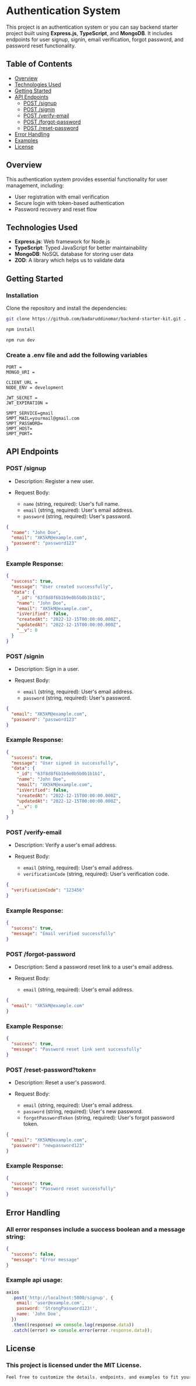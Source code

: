 # Authentication System

This project is an authentication system or you can say backend starter project built using **Express.js**, **TypeScript**, and **MongoDB**. It includes endpoints for user signup, signin, email verification, forgot password, and password reset functionality.

## Table of Contents

- [Overview](#overview)
- [Technologies Used](#technologies-used)
- [Getting Started](#getting-started)
- [API Endpoints](#api-endpoints)
  - [POST /signup](#post-signup)
  - [POST /signin](#post-signin)
  - [POST /verify-email](#get-verify-email)
  - [POST /forgot-password](#post-forgot-password)
  - [POST /reset-password](#post-reset-password)
- [Error Handling](#error-handling)
- [Examples](#examples)
- [License](#license)

## Overview

This authentication system provides essential functionality for user management, including:

- User registration with email verification
- Secure login with token-based authentication
- Password recovery and reset flow

## Technologies Used

- **Express.js**: Web framework for Node.js
- **TypeScript**: Typed JavaScript for better maintainability
- **MongoDB**: NoSQL database for storing user data
- **ZOD**: A library which helps us to validate data

## Getting Started

### Installation

Clone the repository and install the dependencies:

```bash
git clone https://github.com/badaruddinomar/backend-starter-kit.git .

npm install

npm run dev
```

### Create a .env file and add the following variables

```env
PORT =
MONGO_URI =

CLIENT_URL =
NODE_ENV = development

JWT_SECRET =
JWT_EXPIRATION =

SMPT_SERVICE=gmail
SMPT_MAIL=yourmail@gmail.com
SMPT_PASSWORD=
SMPT_HOST=
SMPT_PORT=
```

## API Endpoints

### POST /signup

- Description: Register a new user.
- Request Body:

  - `name` (string, required): User's full name.
  - `email` (string, required): User's email address.
  - `password` (string, required): User's password.

```json
{
  "name": "John Doe",
  "email": "XK5kM@example.com",
  "password": "password123"
}
```

### Example Response:

```json
{
  "success": true,
  "message": "User created successfully",
  "data": {
    "_id": "63f8d8f6b1b9e0b5b0b1b1b1",
    "name": "John Doe",
    "email": "XK5kM@example.com",
    "isVerified": false,
    "createdAt": "2022-12-15T00:00:00.000Z",
    "updatedAt": "2022-12-15T00:00:00.000Z",
    "__v": 0
  }
}
```

### POST /signin

- Description: Sign in a user.
- Request Body:

  - `email` (string, required): User's email address.
  - `password` (string, required): User's password.

```json
{
  "email": "XK5kM@example.com",
  "password": "password123"
}
```

### Example Response:

```json
{
  "success": true,
  "message": "User signed in successfully",
  "data": {
    "_id": "63f8d8f6b1b9e0b5b0b1b1b1",
    "name": "John Doe",
    "email": "XK5kM@example.com",
    "isVerified": false,
    "createdAt": "2022-12-15T00:00:00.000Z",
    "updatedAt": "2022-12-15T00:00:00.000Z",
    "__v": 0
  }
}
```

### POST /verify-email

- Description: Verify a user's email address.
- Request Body:

  - `email` (string, required): User's email address.
  - `verificationCode` (string, required): User's verification code.

```json
{
  "verificationCode": "123456"
}
```

### Example Response:

```json
{
  "success": true,
  "message": "Email verified successfully"
}
```

### POST /forgot-password

- Description: Send a password reset link to a user's email address.
- Request Body:

  - `email` (string, required): User's email address.

```json
{
  "email": "XK5kM@example.com"
}
```

### Example Response:

```json
{
  "success": true,
  "message": "Password reset link sent successfully"
}
```

### POST /reset-password?token=<token>

- Description: Reset a user's password.
- Request Body:

  - `email` (string, required): User's email address.
  - `password` (string, required): User's new password.
  - `forgotPasswordToken` (string, required): User's forgot password token.

```json
{
  "email": "XK5kM@example.com",
  "password": "newpassword123"
}
```

### Example Response:

```json
{
  "success": true,
  "message": "Password reset successfully"
}
```

## Error Handling

### All error responses include a success boolean and a message string:

```json
{
  "success": false,
  "message": "Error message"
}
```

### Example api usage:

```javascript
axios
  .post('http://localhost:5000/signup', {
    email: 'user@example.com',
    password: 'StrongPassword123!',
    name: 'John Doe',
  })
  .then((response) => console.log(response.data))
  .catch((error) => console.error(error.response.data));
```

## License

### This project is licensed under the MIT License.

```css
Feel free to customize the details, endpoints, and examples to fit your project's needs.
```
